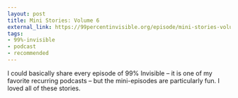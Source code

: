 ```yaml
---
layout: post
title: Mini Stories: Volume 6
external_link: https://99percentinvisible.org/episode/mini-stories-volume-6/
tags:
- 99%-invisible
- podcast
- recommended
---
```

I could basically share every episode of 99% Invisible – it is one of my favorite recurring podcasts – but the mini-episodes are particularly fun. I loved all of these stories.
